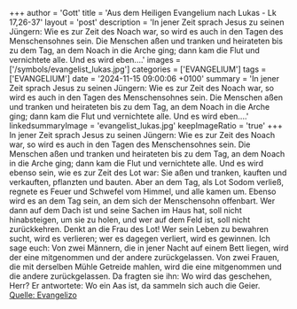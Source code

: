 +++
author = 'Gott'
title = 'Aus dem Heiligen Evangelium nach Lukas - Lk 17,26-37'
layout = 'post'
description = 'In jener Zeit sprach Jesus zu seinen Jüngern: Wie es zur Zeit des Noach war, so wird es auch in den Tagen des Menschensohnes sein. Die Menschen aßen und tranken und heirateten bis zu dem Tag, an dem Noach in die Arche ging; dann kam die Flut und vernichtete alle. Und es wird eben....'
images = ['/symbols/evangelist_lukas.jpg']
categories = ['EVANGELIUM']
tags = ['EVANGELIUM']
date = '2024-11-15 09:00:06 +0100'
summary = 'In jener Zeit sprach Jesus zu seinen Jüngern: Wie es zur Zeit des Noach war, so wird es auch in den Tagen des Menschensohnes sein. Die Menschen aßen und tranken und heirateten bis zu dem Tag, an dem Noach in die Arche ging; dann kam die Flut und vernichtete alle. Und es wird eben....'
linkedsummaryImage = 'evangelist_lukas.jpg'
keepImageRatio = 'true'
+++
In jener Zeit sprach Jesus zu seinen Jüngern: Wie es zur Zeit des Noach war, so wird es auch in den Tagen des Menschensohnes sein.
Die Menschen aßen und tranken und heirateten bis zu dem Tag, an dem Noach in die Arche ging; dann kam die Flut und vernichtete alle.
Und es wird ebenso sein, wie es zur Zeit des Lot war: Sie aßen und tranken, kauften und verkauften, pflanzten und bauten.<!--more-->
Aber an dem Tag, als Lot Sodom verließ, regnete es Feuer und Schwefel vom Himmel, und alle kamen um.
Ebenso wird es an dem Tag sein, an dem sich der Menschensohn offenbart.
Wer dann auf dem Dach ist und seine Sachen im Haus hat, soll nicht hinabsteigen, um sie zu holen, und wer auf dem Feld ist, soll nicht zurückkehren.
Denkt an die Frau des Lot!
Wer sein Leben zu bewahren sucht, wird es verlieren; wer es dagegen verliert, wird es gewinnen.
Ich sage euch: Von zwei Männern, die in jener Nacht auf einem Bett liegen, wird der eine mitgenommen und der andere zurückgelassen.
Von zwei Frauen, die mit derselben Mühle Getreide mahlen, wird die eine mitgenommen und die andere zurückgelassen.
Da fragten sie ihn: Wo wird das geschehen, Herr?
Er antwortete: Wo ein Aas ist, da sammeln sich auch die Geier.<br> [Quelle: Evangelizo](https://evangeliumtagfuertag.org/DE/gospel)